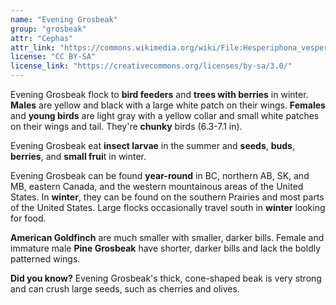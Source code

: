 ```yaml
---
name: "Evening Grosbeak"
group: "grosbeak"
attr: "Cephas"
attr_link: "https://commons.wikimedia.org/wiki/File:Hesperiphona_vespertina_CT3.jpg"
license: "CC BY-SA"
license_link: "https://creativecommons.org/licenses/by-sa/3.0/"
---
```

Evening Grosbeak flock to **bird feeders** and **trees with berries** in winter. **Males** are yellow and black with a large white patch on their wings. **Females** and **young birds** are light gray with a yellow collar and small white patches on their wings and tail. They're **chunky** birds (6.3-7.1 in).

Evening Grosbeak eat **insect larvae** in the summer and **seeds**, **buds**, **berries**, and **small frui**t in winter.

Evening Grosbeak can be found **year-round** in BC, northern AB, SK, and MB, eastern Canada, and the western mountainous areas of the United States. In **winter**, they can be found on the southern Prairies and most parts of the United States. Large flocks occasionally travel south in **winter** looking for food.

**American Goldfinch** are much smaller with smaller, darker bills. Female and immature male **Pine Grosbeak** have shorter, darker bills and lack the boldly patterned wings.

**Did you know?** Evening Grosbeak's thick, cone-shaped beak is very strong and can crush large seeds, such as cherries and olives.

